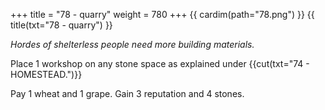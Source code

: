 +++
title = "78 - quarry"
weight = 780
+++
{{ cardim(path="78.png") }}
{{ title(txt="78 - quarry") }}

*Hordes of shelterless people need more building materials.*

Place 1 workshop on any stone space as explained under
{{cut(txt="74 - HOMESTEAD.")}}

Pay 1 wheat and 1 grape. Gain 3 reputation and 4 stones.
